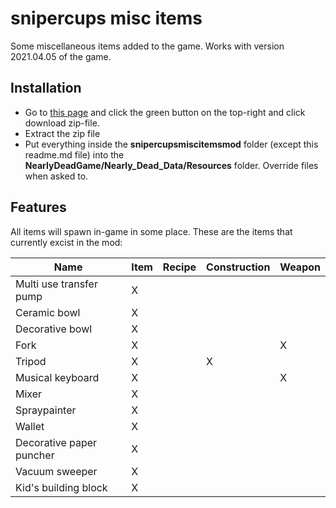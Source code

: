# snipercups misc items
Some miscellaneous items added to the game. Works with version 2021.04.05 of the game.

## Installation
- Go to [this page](https://github.com/snipercup/Nearly-Dead-Mods) and click the green button on the top-right and click download zip-file.
- Extract the zip file
- Put everything inside the **snipercupsmiscitemsmod** folder (except this readme.md file) into the **NearlyDeadGame/Nearly_Dead_Data/Resources** folder. Override files when asked to.

## Features
All items will spawn in-game in some place.
These are the items that currently excist in the mod:

Name | Item | Recipe | Construction | Weapon
------------ | ------------- | ------------- | ------------- | -------------
Multi use transfer pump | X |  | |
Ceramic bowl | X |  | |
Decorative bowl | X |  | |
Fork | X |  |  | X
Tripod | X |  | X |
Musical keyboard | X |  |  | X
Mixer | X |  |  |
Spraypainter | X | | |
Wallet | X |  |  |
Decorative paper puncher | X |  |  |
Vacuum sweeper | X |  |  |
Kid's building block | X |  |  |
